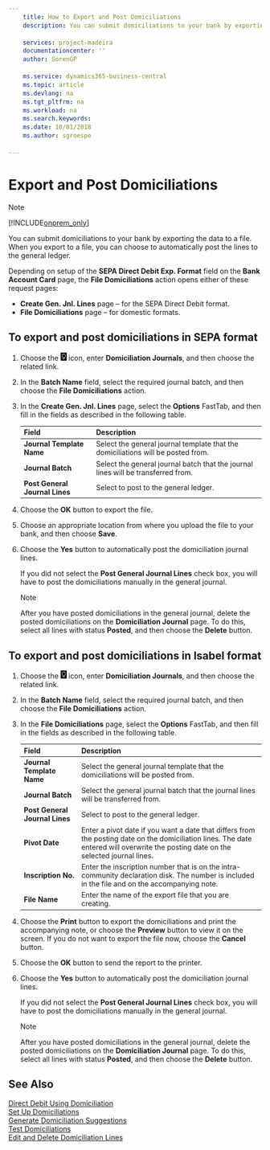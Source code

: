 ```yaml
---
    title: How to Export and Post Domiciliations
    description: You can submit domiciliations to your bank by exporting the data to a file. When you export to a file, you can choose to automatically post the lines to the general ledger.

    services: project-madeira 
    documentationcenter: ''
    author: SorenGP

    ms.service: dynamics365-business-central
    ms.topic: article
    ms.devlang: na
    ms.tgt_pltfrm: na
    ms.workload: na
    ms.search.keywords:
    ms.date: 10/01/2018
    ms.author: sgroespe

---
```

# Export and Post Domiciliations
> [!Note]
> [!INCLUDE[onprem_only](../../includes/onprem_only_md.md)]

You can submit domiciliations to your bank by exporting the data to a file. When you export to a file, you can choose to automatically post the lines to the general ledger.  

Depending on setup of the **SEPA Direct Debit Exp. Format** field on the **Bank Account Card** page, the **File Domiciliations** action opens either of these request pages:  

- **Create Gen. Jnl. Lines** page – for the SEPA Direct Debit format.  
- **File Domiciliations** page – for domestic formats.  

## To export and post domiciliations in SEPA format  

1.  Choose the ![Search for Page or Report](../../media/ui-search/search_small.png "Search for Page or Report icon") icon, enter **Domiciliation Journals**, and then choose the related link.  
2.  In the **Batch Name** field, select the required journal batch, and then choose the **File Domiciliations** action.  
3.  In the **Create Gen. Jnl. Lines** page, select the **Options** FastTab, and then fill in the fields as described in the following table.  

    |Field|Description|  
    |---------------------------------|---------------------------------------|  
    |**Journal Template Name**|Select the general journal template that the domiciliations will be posted from.|  
    |**Journal Batch**|Select the general journal batch that the journal lines will be transferred from.|  
    |**Post General Journal Lines**|Select to post to the general ledger.|  

4.  Choose the **OK** button to export the file.  
5.  Choose an appropriate location from where you upload the file to your bank, and then choose **Save**.  
6.  Choose the **Yes** button to automatically post the domiciliation journal lines.  

    If you did not select the **Post General Journal Lines** check box, you will have to post the domiciliations manually in the general journal.  

    > [!NOTE]  
    >  After you have posted domiciliations in the general journal, delete the posted domiciliations on the **Domiciliation Journal** page. To do this, select all lines with status **Posted**, and then choose the **Delete** button.  

## To export and post domiciliations in Isabel format  

1.  Choose the ![Search for Page or Report](../../media/ui-search/search_small.png "Search for Page or Report icon") icon, enter **Domiciliation Journals**, and then choose the related link.  
2.  In the **Batch Name** field, select the required journal batch, and then choose the **File Domiciliations** action.  
3.  In the **File Domiciliations** page, select the **Options** FastTab, and then fill in the fields as described in the following table.  

    |Field|Description|  
    |---------------------------------|---------------------------------------|  
    |**Journal Template Name**|Select the general journal template that the domiciliations will be posted from.|  
    |**Journal Batch**|Select the general journal batch that the journal lines will be transferred from.|  
    |**Post General Journal Lines**|Select to post to the general ledger.|  
    |**Pivot Date**|Enter a pivot date if you want a date that differs from the posting date on the domiciliation lines. The date entered will overwrite the posting date on the selected journal lines.|  
    |**Inscription No.**|Enter the inscription number that is on the intra-community declaration disk. The number is included in the file and on the accompanying note.|  
    |**File Name**|Enter the name of the export file that you are creating.|  

4.  Choose the **Print** button to export the domiciliations and print the accompanying note, or choose the **Preview** button to view it on the screen. If you do not want to export the file now, choose the **Cancel** button.  
5.  Choose the **OK** button to send the report to the printer.  
6.  Choose the **Yes** button to automatically post the domiciliation journal lines.  

    If you did not select the **Post General Journal Lines** check box, you will have to post the domiciliations manually in the general journal.  

    > [!NOTE]  
    >  After you have posted domiciliations in the general journal, delete the posted domiciliations on the **Domiciliation Journal** page. To do this, select all lines with status **Posted**, and then choose the **Delete** button.  

## See Also  
 [Direct Debit Using Domiciliation](direct-debit-using-domiciliation.md)   
 [Set Up Domiciliations](how-to-set-up-domiciliations.md)   
 [Generate Domiciliation Suggestions](how-to-generate-domiciliation-suggestions.md)   
 [Test Domiciliations](how-to-test-domiciliations.md)   
 [Edit and Delete Domiciliation Lines](how-to-edit-and-delete-domiciliation-lines.md)
